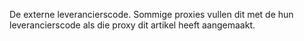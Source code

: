 De externe leverancierscode. Sommige proxies vullen dit met de hun leverancierscode als die proxy dit artikel heeft aangemaakt.
